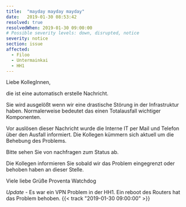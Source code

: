 ```yaml
---
title:  "mayday mayday mayday"
date:   2019-01-30 08:53:42
resolved: true
resolvedWhen: 2019-01-30 09:00:00
# Possible severity levels: down, disrupted, notice
severity: notice
section: issue
affected:
  - Filoo
  - Untermainkai
  - HH1
---
```


Liebe KollegInnen,

die ist eine automatisch erstelle Nachricht.

Sie wird ausgelößt wenn wir eine drastische Störung in der Infrastruktur haben.
Normalerweise bedeutet das einen Totalausfall wichtiger Komponenten.

Vor auslösen dieser Nachricht wurde die Interne IT per Mail und Telefon über den Ausfall informiert.
Die Kollegen kümmern sich aktuell um die Behebung des Problems.

Bitte sehen Sie von nachfragen zum Status ab.

Die Kollegen informieren Sie sobald wir das Problem eingegrenzt oder behoben haben an dieser Stelle.

Viele liebe Grüße
Proventa Watchdog

*Update* - Es war ein VPN Problem in der HH1. Ein reboot des Routers hat das Problem behoben. {{< track "2019-01-30 09:00:00" >}}
